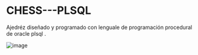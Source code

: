 # CHESS---PLSQL
Ajedréz diseñado y programado con lenguale de programación procedural de oracle plsql .

![image](https://github.com/user-attachments/assets/45b6e987-6c50-485e-8a4f-1f9b4e801412)
